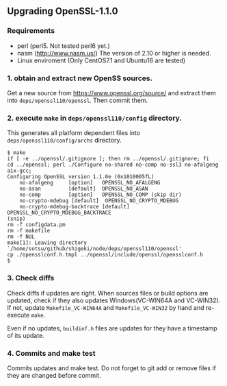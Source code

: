 ## Upgrading OpenSSL-1.1.0

### Requirements
- perl (perl5. Not tested perl6 yet.)
- nasm (http://www.nasm.us/)  The version of 2.10 or higher is needed.
- Linux enviroment (Only CentOS7.1 and Ubuntu16 are tested)

### 1. obtain and extract new OpenSS sources.

Get a new source from  https://www.openssl.org/source/ and extract
them into `deps/openssl110/openssl`. Then commit them.

### 2. execute `make` in `deps/openssl110/config` directory.

This generates all platform dependent files into
`deps/openssl110/config/archs` directory.

```
$ make
if [ -e ../openssl/.gitignore ]; then rm ../openssl/.gitignore; fi
cd ../openssl; perl ./Configure no-shared no-comp no-ssl3 no-afalgeng
aix-gcc;
Configuring OpenSSL version 1.1.0e (0x1010005fL)
    no-afalgeng     [option]   OPENSSL_NO_AFALGENG
    no-asan         [default]  OPENSSL_NO_ASAN
    no-comp         [option]   OPENSSL_NO_COMP (skip dir)
    no-crypto-mdebug [default]  OPENSSL_NO_CRYPTO_MDEBUG
    no-crypto-mdebug-backtrace [default]  OPENSSL_NO_CRYPTO_MDEBUG_BACKTRACE
(snip)
rm -f configdata.pm
rm -f makefile
rm -f NUL
make[1]: Leaving directory
`/home/sotsu/github/shigeki/node/deps/openssl110/openssl'
cp ./opensslconf.h.tmpl ../openssl/include/openssl/opensslconf.h
$
```

### 3. Check diffs

Check diffs if updates are right. When sources files or build options
are updated, check if they also updates Windows(VC-WIN64A and
VC-WIN32). If not, update `Makefile_VC-WIN64A` and `Makefile_VC-WIN32`
by hand and re-execute `make`.

Even if no updates, `buildinf.h` files are updates for they have a
timestamp of its update.

### 4. Commits and make test

Commits updates and make test. Do not forget to git add or remove
files if they are changed before commit.